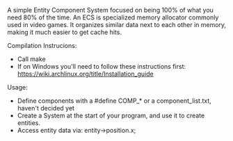 A simple Entity Component System focused on being 100% of what you need 80% of the time. An ECS is specialized memory allocator commonly used in video games. It organizes similar data next to each other in memory, making it much easier to get cache hits.

Compilation Instrucions:
* Call make
* If on Windows you'll need to follow these instructions first: https://wiki.archlinux.org/title/Installation_guide

Usage:
* Define components with a #define COMP_* or a component_list.txt, haven't decided yet
* Create a System at the start of your program, and use it to create entities.
* Access entity data via: entity->position.x;
